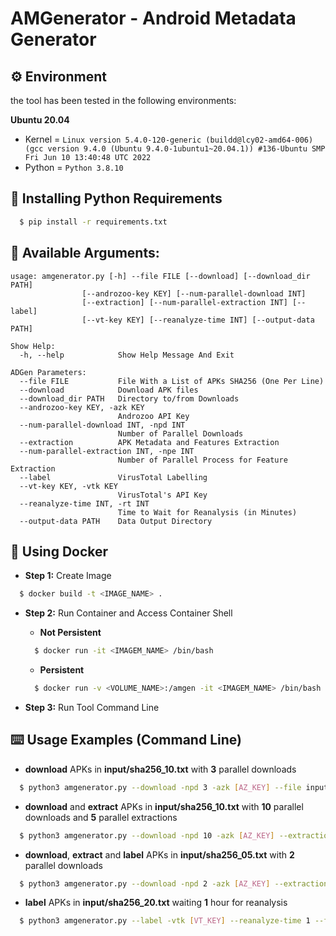 # AMGenerator - Android Metadata Generator

## :gear: Environment

the tool has been tested in the following environments:

**Ubuntu 20.04**

- Kernel = `Linux version 5.4.0-120-generic (buildd@lcy02-amd64-006) (gcc version 9.4.0 (Ubuntu 9.4.0-1ubuntu1~20.04.1)) #136-Ubuntu SMP Fri Jun 10 13:40:48 UTC 2022`
- Python = `Python 3.8.10`


## :memo: Installing Python Requirements

~~~sh
  $ pip install -r requirements.txt
~~~

## :pushpin: Available Arguments:

```
usage: amgenerator.py [-h] --file FILE [--download] [--download_dir PATH]
                [--androzoo-key KEY] [--num-parallel-download INT]
                [--extraction] [--num-parallel-extraction INT] [--label]
                [--vt-key KEY] [--reanalyze-time INT] [--output-data PATH]

Show Help:
  -h, --help            Show Help Message And Exit

ADGen Parameters:
  --file FILE           File With a List of APKs SHA256 (One Per Line)
  --download            Download APK files
  --download_dir PATH   Directory to/from Downloads
  --androzoo-key KEY, -azk KEY
                        Androzoo API Key
  --num-parallel-download INT, -npd INT
                        Number of Parallel Downloads
  --extraction          APK Metadata and Features Extraction
  --num-parallel-extraction INT, -npe INT
                        Number of Parallel Process for Feature Extraction
  --label               VirusTotal Labelling
  --vt-key KEY, -vtk KEY
                        VirusTotal's API Key
  --reanalyze-time INT, -rt INT
                        Time to Wait for Reanalysis (in Minutes)
  --output-data PATH    Data Output Directory
```

## :whale: Using Docker

* **Step 1:** Create Image

```sh
  $ docker build -t <IMAGE_NAME> .
```

* **Step 2:** Run Container and Access Container Shell

  - **Not Persistent**

  ```sh
    $ docker run -it <IMAGEM_NAME> /bin/bash
  ```

  - **Persistent**

  ```sh
    $ docker run -v <VOLUME_NAME>:/amgen -it <IMAGEM_NAME> /bin/bash
  ```

* **Step 3:** Run Tool Command Line

## :keyboard: Usage Examples (Command Line)

* **download** APKs in **input/sha256_10.txt** with **3** parallel downloads
```sh
  $ python3 amgenerator.py --download -npd 3 -azk [AZ_KEY] --file input/sha256_10.txt
```

* **download** and **extract** APKs in **input/sha256_10.txt** with **10** parallel downloads and **5** parallel extractions
```sh
  $ python3 amgenerator.py --download -npd 10 -azk [AZ_KEY] --extraction -npe 5 --file input/sha256_20.txt
```

* **download**, **extract** and **label** APKs in **input/sha256_05.txt** with **2** parallel downloads
```sh
  $ python3 amgenerator.py --download -npd 2 -azk [AZ_KEY] --extraction --label -vtk [VT_KEY] --file input/sha256_05.txt
```

* **label** APKs in **input/sha256_20.txt** waiting **1** hour for reanalysis
```sh
  $ python3 amgenerator.py --label -vtk [VT_KEY] --reanalyze-time 1 --file input/sha256_20.txt
```
